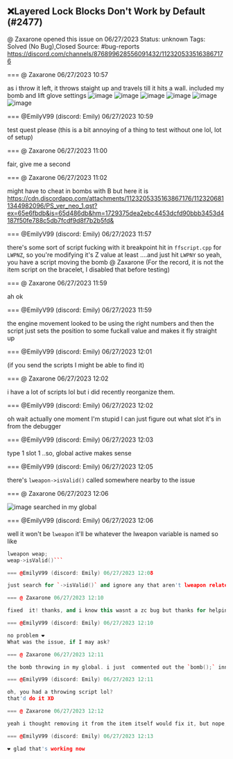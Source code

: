 ## ❌Layered Lock Blocks Don't Work by Default (#2477)
@ Zaxarone opened this issue on 06/27/2023
Status: unknown
Tags: Solved (No Bug),Closed
Source: #bug-reports https://discord.com/channels/876899628556091432/1123205335163867176


=== @ Zaxarone 06/27/2023 10:57

as i throw it left, it throws staight up and travels till it hits a   wall. included my bomb and lift glove settings
![image](https://cdn.discordapp.com/attachments/1123205335163867176/1123205335532970004/zc_screen00012.png?ex=65e6fa7c&is=65d4857c&hm=0e0962f1852fd30b7710bdbaf26609bed2b28a911e360f949c3ccd3e744b6c47&)
![image](https://cdn.discordapp.com/attachments/1123205335163867176/1123205335910461500/zc_screen00013.png?ex=65e6fa7c&is=65d4857c&hm=39a52b2434f7266993b4b9701db91f116e91893d906abda886dbaba069fd3c50&)
![image](https://cdn.discordapp.com/attachments/1123205335163867176/1123205336237613137/image.png?ex=65e6fa7c&is=65d4857c&hm=ce071521512213f2ae1cc7b6afd1c6f44590678a389e8a00cf4278aee33f2035&)
![image](https://cdn.discordapp.com/attachments/1123205335163867176/1123205336610902186/image.png?ex=65e6fa7c&is=65d4857c&hm=3d93f10b7e904da7cc2bbe03c148adb13459913e5005c70f7c42f95c0118f5fb&)
![image](https://cdn.discordapp.com/attachments/1123205335163867176/1123205337013563424/image.png?ex=65e6fa7c&is=65d4857c&hm=cb864c46d01ac0b65046b9384f63b48befa6abd3086ce1228bcce67346f09a1a&)
![image](https://cdn.discordapp.com/attachments/1123205335163867176/1123205337491705896/image.png?ex=65e6fa7c&is=65d4857c&hm=6fd568cf43034152e0dc372aaced2f91320fbc227de8c04eaefa870aeb5e610d&)

=== @EmilyV99 (discord: Emily) 06/27/2023 10:59

test quest please
(this is a bit annoying of a thing to test without one lol, lot of setup)

=== @ Zaxarone 06/27/2023 11:00

fair, give me a second

=== @ Zaxarone 06/27/2023 11:02

might have to cheat in bombs with B but here it is
https://cdn.discordapp.com/attachments/1123205335163867176/1123206811344982096/PS_ver_neo_1.qst?ex=65e6fbdb&is=65d486db&hm=1729375dea2ebc4453dcfd90bbb3453d4187f50fe788c5db7fcdf9d8f7b2b5fd&

=== @EmilyV99 (discord: Emily) 06/27/2023 11:57

there's some sort of script fucking with it
breakpoint hit in `ffscript.cpp` for `LWPNZ`, so you're modifying it's Z value at least
....and just hit `LWPNY`
so yeah, you have a script moving the bomb
@ Zaxarone
(For the record, it is not the item script on the bracelet, I disabled that before testing)

=== @ Zaxarone 06/27/2023 11:59

ah ok

=== @EmilyV99 (discord: Emily) 06/27/2023 11:59

the engine movement looked to be using the right numbers
and then the script just sets the position to some fuckall value and makes it fly straight up

=== @EmilyV99 (discord: Emily) 06/27/2023 12:01

(if you send the scripts I might be able to find it)

=== @ Zaxarone 06/27/2023 12:02

i have  a lot of scripts lol
but i did recently reorganize  them.

=== @EmilyV99 (discord: Emily) 06/27/2023 12:02

oh wait actually
one moment
I'm stupid
I can just figure out what slot it's in from the debugger

=== @EmilyV99 (discord: Emily) 06/27/2023 12:03

type 1 slot 1
..so, global active
makes sense

=== @EmilyV99 (discord: Emily) 06/27/2023 12:05

there's `lweapon->isValid()` called somewhere nearby to the issue

=== @ Zaxarone 06/27/2023 12:06


![image](https://cdn.discordapp.com/attachments/1123205335163867176/1123222714480595045/image.png?ex=65e70aab&is=65d495ab&hm=a86b62f3e12eac3531e096681bf2f2e4766522a4b892207156f55dd4623d405a&)
searched in my  global

=== @EmilyV99 (discord: Emily) 06/27/2023 12:06

well
it won't be
`lweapon`
it'll be whatever
the lweapon variable is named
so like
```cpp
lweapon weap;
weap->isValid()```

=== @EmilyV99 (discord: Emily) 06/27/2023 12:08

just search for `->isValid()` and ignore any that aren't lweapon related

=== @ Zaxarone 06/27/2023 12:10

fixed  it! thanks, and i know this wasnt a zc bug but thanks for helping  me!

=== @EmilyV99 (discord: Emily) 06/27/2023 12:10

no problem ❤️
What was the issue, if I may ask?

=== @ Zaxarone 06/27/2023 12:11

the bomb throwing in my global. i just  commented out the `bomb();` inn the loop and it fixed it

=== @EmilyV99 (discord: Emily) 06/27/2023 12:11

oh, you had a throwing script lol?
that'd do it XD

=== @ Zaxarone 06/27/2023 12:12

yeah i thought removing it from the item itself would fix it, but nope, had to cut it out of the global

=== @EmilyV99 (discord: Emily) 06/27/2023 12:13

❤️ glad that's working now
